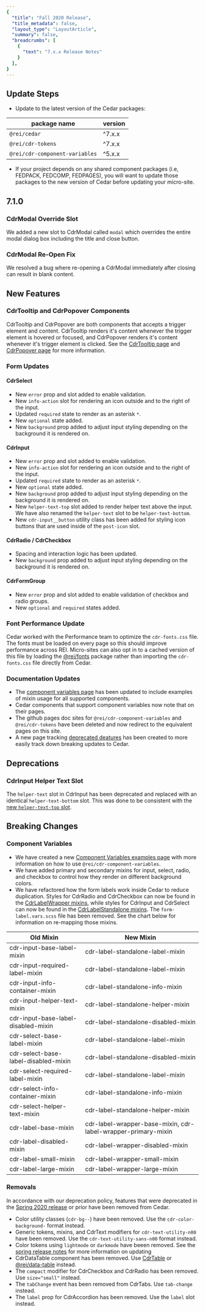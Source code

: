 ```yaml
---
{
  "title": "Fall 2020 Release",
  "title_metadata": false,
  "layout_type": "LayoutArticle",
  "summary": false,
  "breadcrumbs": [
    {
      "text": "7.x.x Release Notes"
    }
  ],
}
---
```


<cdr-doc-table-of-contents-shell parentSelector='h2' childSelector='h3'>

## Update Steps

- Update to the latest version of the Cedar packages:

| package name | version |
|--------------|---------|
| `@rei/cedar` | ^7.x.x |
| `@rei/cdr-tokens` | ^7.x.x |
| `@rei/cdr-component-variables` | ^5.x.x |

- If your project depends on any shared component packages (i.e, FEDPACK, FEDCOMP, FEDPAGES), you will want to update those packages to the new version of Cedar before updating your micro-site.

## 7.1.0

### CdrModal Override Slot

We added a new slot to CdrModal called `modal` which overrides the entire modal dialog box including the title and close button.

### CdrModal Re-Open Fix

We resolved a bug where re-opening a CdrModal immediately after closing can result in blank content.

## New Features

### CdrTooltip and CdrPopover Components

CdrTooltip and CdrPopover are both components that accepts a trigger element and content. CdrTooltip renders it's content whenever the trigger element is hovered or focused, and CdrPopover renders it's content whenever it's trigger element is clicked. See the [CdrTooltip page](../../components/tooltip) and  [CdrPopover page](../../components/popover) for more information.

### Form Updates

#### CdrSelect
- New `error` prop and slot added to enable validation.
- New `info-action` slot for rendering an icon outside and to the right of the input.
- Updated `required` state to render as an asterisk `*`.
- New `optional` state added.
- New `background` prop added to adjust input styling depending on the background it is rendered on.

#### CdrInput
- New `error` prop and slot added to enable validation.
- New `info-action` slot for rendering an icon outside and to the right of the input.
- Updated `required` state to render as an asterisk `*`.
- New `optional` state added.
- New `background` prop added to adjust input styling depending on the background it is rendered on.
- New `helper-text-top` slot added to render helper text above the input. We have also renamed the `helper-text` slot to be `helper-text-bottom`.
- New `cdr-input__button` utility class has been added for styling icon buttons that are used inside of the `post-icon` slot.

#### CdrRadio / CdrCheckbox
- Spacing and interaction logic has been updated.
- New `background` prop added to adjust input styling depending on the background it is rendered on.

#### CdrFormGroup
- New `error` prop and slot added to enable validation of checkbox and radio groups.
- New `optional` and `required` states added.

### Font Performance Update

Cedar worked with the Performance team to optimize the `cdr-fonts.css` file. The fonts must be loaded on every page so this should improve performance across REI. Micro-sites can also opt in to a cached version of this file by loading the [@rei/fonts](https://git.rei.com/projects/FEDPACK/repos/rei-fonts/browse) package rather than importing the `cdr-fonts.css` file directly from Cedar.

### Documentation Updates

- The [component variables page](../../components/component-variables) has been updated to include examples of mixin usage for all supported components.
- Cedar components that support component variables now note that on their pages.
- The github pages doc sites for `@rei/cdr-component-variables` and `@rei/cdr-tokens` have been deleted and now redirect to the equivalent pages on this site.
- A new page tracking [deprecated deatures](../deprecated) has been created to more easily track down breaking updates to Cedar.

## Deprecations

### CdrInput Helper Text Slot

The `helper-text` slot in CdrInput has been deprecated and replaced with an identical `helper-text-bottom` slot. This was done to be consistent with the [new `helper-text-top` slot](#cdrinput-updates).

## Breaking Changes

### Component Variables

- We have created a new [Component Variables examples page](../../components/component-variables) with more information on how to use `@rei/cdr-component-variables`.
- We have added primary and secondary mixins for input, select, radio, and checkbox to control how they render on different background colors.
- We have refactored how the form labels work inside Cedar to reduce duplication. Styles for CdrRadio and CdrCheckbox can now be found in the [CdrLabelWrapper mixins](../../components/component-variables/#CdrLabelWrapper), while styles for CdrInput and CdrSelect can now be found in the [CdrLabelStandalone mixins](../../components/component-variables/#CdrLabelStandalone). The `form-label.vars.scss` file has been removed. See the chart below for information on re-mapping those mixins.

| Old Mixin | New Mixin |
|----|-----|
| cdr-input-base-label-mixin | cdr-label-standalone-label-mixin |
| cdr-input-required-label-mixin | cdr-label-standalone-label-mixin |
| cdr-input-info-container-mixin | cdr-label-standalone-info-mixin |
| cdr-input-helper-text-mixin | cdr-label-standalone-helper-mixin |
| cdr-input-base-label-disabled-mixin | cdr-label-standalone-disabled-mixin |
| cdr-select-base-label-mixin | cdr-label-standalone-label-mixin |
| cdr-select-base-label-disabled-mixin| cdr-label-standalone-disabled-mixin |
| cdr-select-required-label-mixin| cdr-label-standalone-label-mixin |
| cdr-select-info-container-mixin | cdr-label-standalone-info-mixin |
| cdr-select-helper-text-mixin | cdr-label-standalone-helper-mixin |
| cdr-label-base-mixin | cdr-label-wrapper-base-mixin, cdr-label-wrapper-primary-mixin |
| cdr-label-disabled-mixin | cdr-label-wrapper-disabled-mixin|
| cdr-label-small-mixin | cdr-label-wrapper-small-mixin |
| cdr-label-large-mixin | cdr-label-wrapper-large-mixin |

### Removals

In accordance with our deprecation policy, features that were deprecated in the [Spring 2020 release](../spring-2020/#deprecations) or prior have been removed from Cedar.

- Color utility classes (`cdr-bg--`) have been removed. Use the `cdr-color-background-` format instead.
- Generic tokens, mixins, and CdrText modifiers for `cdr-text-utility-n00` have been removed. Use the `cdr-text-utility-sans-n00` format instead.
- Color tokens using `lightmode` or `darkmode` have beeen removed. See the [spring release notes](../spring-2020/#color-token-updates) for more information on updating
- CdrDataTable component has been removed. Use [CdrTable](../../components/table) or [@rei/data-table](https://git.rei.com/projects/FEDCOMP/repos/data-table/browse) instead.
- The `compact` modifier for CdrCheckbox and CdrRadio has been removed. Use `size="small"` instead.
- The `tabChange` event has been removed from CdrTabs. Use `tab-change` instead.
- The `label` prop for CdrAccordion has been removed. Use the `label` slot instead.

</cdr-doc-table-of-contents-shell>
